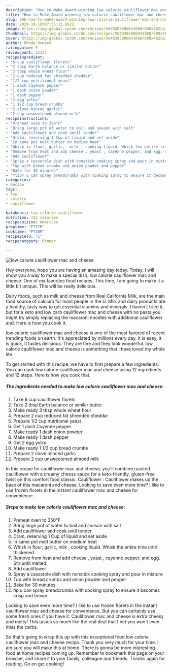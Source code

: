 ```yaml
---
description: "How to Make Award-winning low calorie cauliflower mac and cheese"
title: "How to Make Award-winning low calorie cauliflower mac and cheese"
slug: 806-how-to-make-award-winning-low-calorie-cauliflower-mac-and-cheese
date: 2020-10-10T07:55:15.652Z
image: https://img-global.cpcdn.com/recipes/5040385806041088/680x482cq70/low-calorie-cauliflower-mac-and-cheese-recipe-main-photo.jpg
thumbnail: https://img-global.cpcdn.com/recipes/5040385806041088/680x482cq70/low-calorie-cauliflower-mac-and-cheese-recipe-main-photo.jpg
cover: https://img-global.cpcdn.com/recipes/5040385806041088/680x482cq70/low-calorie-cauliflower-mac-and-cheese-recipe-main-photo.jpg
author: Rhoda Romero
ratingvalue: 5
reviewcount: 22337
recipeingredient:
- "8 cup cauliflower florets"
- "2 tbsp Earth balance or similar butter"
- "3 tbsp whole wheat flour"
- "2 cup reduced fat shredded cheddar"
- "1/2 cup nutritional yeast"
- "1 dash Cayenne pepper"
- "1 dash onion powder"
- "1 dash pepper"
- "2 egg yolks"
- "1 1/2 cup bread crumbs"
- "2 clove minced garlic"
- "2 cup unsweetened almond milk"
recipeinstructions:
- "Preheat oven to 350°F"
- "Bring large pot of water to boil and season with salt"
- "Add cauliflower and cook until tender"
- "Drain, reserving 1 Cup of liquid and set aside"
- "In same pot melt butter on medium heat"
- "Whisk in flour, garlic,  milk , cooking liquid. Whisk the entire time until thickened"
- "Remove from heat and add cheese , yeast , cayenne pepper, and egg. Stir until melted"
- "Add cauliflower"
- "Spray a casserole dish with nonstick cooking spray and pour in mixture"
- "Top with bread crumbs and onion powder and pepper"
- "Bake for 30 minutes"
- "*tip* u can spray breadcrumbs with cooking spray to ensure it becomes crisp and brown"
categories:
- Recipe
tags:
- low
- calorie
- cauliflower

katakunci: low calorie cauliflower 
nutrition: 212 calories
recipecuisine: American
preptime: "PT37M"
cooktime: "PT30M"
recipeyield: "1"
recipecategory: Dinner

---
```



![low calorie cauliflower mac and cheese](https://img-global.cpcdn.com/recipes/5040385806041088/680x482cq70/low-calorie-cauliflower-mac-and-cheese-recipe-main-photo.jpg)

Hey everyone, hope you are having an amazing day today. Today, I will show you a way to make a special dish, low calorie cauliflower mac and cheese. One of my favorites food recipes. This time, I am going to make it a little bit unique. This will be really delicious.

Dairy foods, such as milk and cheese from Real California Milk, are the main food source of calcium for most people in the U. Milk and dairy products are a healthy, tasty way to get essential vitamins and minerals. I haven&#39;t tried it, but for a keto and low carb cauliflower mac and cheese with no pasta you might try simply replacing the macaroni noodles with additional cauliflower and. Here is how you cook it.

low calorie cauliflower mac and cheese is one of the most favored of recent trending foods on earth. It's appreciated by millions every day. It is easy, it is quick, it tastes delicious. They are fine and they look wonderful. low calorie cauliflower mac and cheese is something that I have loved my whole life.


To get started with this recipe, we have to first prepare a few ingredients. You can cook low calorie cauliflower mac and cheese using 12 ingredients and 12 steps. Here is how you cook that.

<!--inarticleads1-->

##### The ingredients needed to make low calorie cauliflower mac and cheese:

1. Take 8 cup cauliflower florets
1. Take 2 tbsp Earth balance or similar butter
1. Make ready 3 tbsp whole wheat flour
1. Prepare 2 cup reduced fat shredded cheddar
1. Prepare 1/2 cup nutritional yeast
1. Get 1 dash Cayenne pepper
1. Make ready 1 dash onion powder
1. Make ready 1 dash pepper
1. Get 2 egg yolks
1. Make ready 1 1/2 cup bread crumbs
1. Prepare 2 clove minced garlic
1. Prepare 2 cup unsweetened almond milk


In this recipe for cauliflower mac and cheese, you&#39;ll combine roasted cauliflower with a creamy cheese sauce for a keto-friendly, gluten-free twist on this comfort food classic. Cauliflower : Cauliflower makes up the base of this macaroni and cheese. Looking to save even more time? I like to use frozen florets in the instant cauliflower mac and cheese for convenience. 

<!--inarticleads2-->

##### Steps to make low calorie cauliflower mac and cheese:

1. Preheat oven to 350°F
1. Bring large pot of water to boil and season with salt
1. Add cauliflower and cook until tender
1. Drain, reserving 1 Cup of liquid and set aside
1. In same pot melt butter on medium heat
1. Whisk in flour, garlic,  milk , cooking liquid. Whisk the entire time until thickened
1. Remove from heat and add cheese , yeast , cayenne pepper, and egg. Stir until melted
1. Add cauliflower
1. Spray a casserole dish with nonstick cooking spray and pour in mixture
1. Top with bread crumbs and onion powder and pepper
1. Bake for 30 minutes
1. *tip* u can spray breadcrumbs with cooking spray to ensure it becomes crisp and brown


Looking to save even more time? I like to use frozen florets in the instant cauliflower mac and cheese for convenience. But you can certainly use some fresh ones if you have it. Cauliflower mac and cheese is extra cheesy and melty! This tastes so much like the real deal that I bet you won&#39;t even miss the carbs. 

So that's going to wrap this up with this exceptional food low calorie cauliflower mac and cheese recipe. Thank you very much for your time. I am sure you will make this at home. There is gonna be more interesting food at home recipes coming up. Remember to bookmark this page on your browser, and share it to your family, colleague and friends. Thanks again for reading. Go on get cooking!
